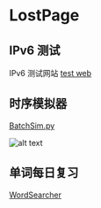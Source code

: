 # LostPage

## IPv6 测试

IPv6 测试网站 [test web](https://www.test-ipv6.com/)

## 时序模拟器

[BatchSim.py](BatchSim.py)

![alt text](Figure_1.png)

## 单词每日复习

[WordSearcher](Recite/WordSearcher.py)
